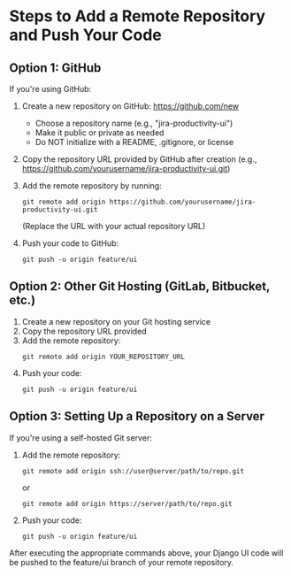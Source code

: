 # Steps to Add a Remote Repository and Push Your Code

## Option 1: GitHub

If you're using GitHub:

1. Create a new repository on GitHub: https://github.com/new
   - Choose a repository name (e.g., "jira-productivity-ui")
   - Make it public or private as needed
   - Do NOT initialize with a README, .gitignore, or license

2. Copy the repository URL provided by GitHub after creation (e.g., https://github.com/yourusername/jira-productivity-ui.git)

3. Add the remote repository by running:
   ```
   git remote add origin https://github.com/yourusername/jira-productivity-ui.git
   ```
   (Replace the URL with your actual repository URL)

4. Push your code to GitHub:
   ```
   git push -u origin feature/ui
   ```

## Option 2: Other Git Hosting (GitLab, Bitbucket, etc.)

1. Create a new repository on your Git hosting service
2. Copy the repository URL provided
3. Add the remote repository:
   ```
   git remote add origin YOUR_REPOSITORY_URL
   ```
4. Push your code:
   ```
   git push -u origin feature/ui
   ```

## Option 3: Setting Up a Repository on a Server

If you're using a self-hosted Git server:

1. Add the remote repository:
   ```
   git remote add origin ssh://user@server/path/to/repo.git
   ```
   or
   ```
   git remote add origin https://server/path/to/repo.git
   ```

2. Push your code:
   ```
   git push -u origin feature/ui
   ```

After executing the appropriate commands above, your Django UI code will be pushed to the feature/ui branch of your remote repository.

